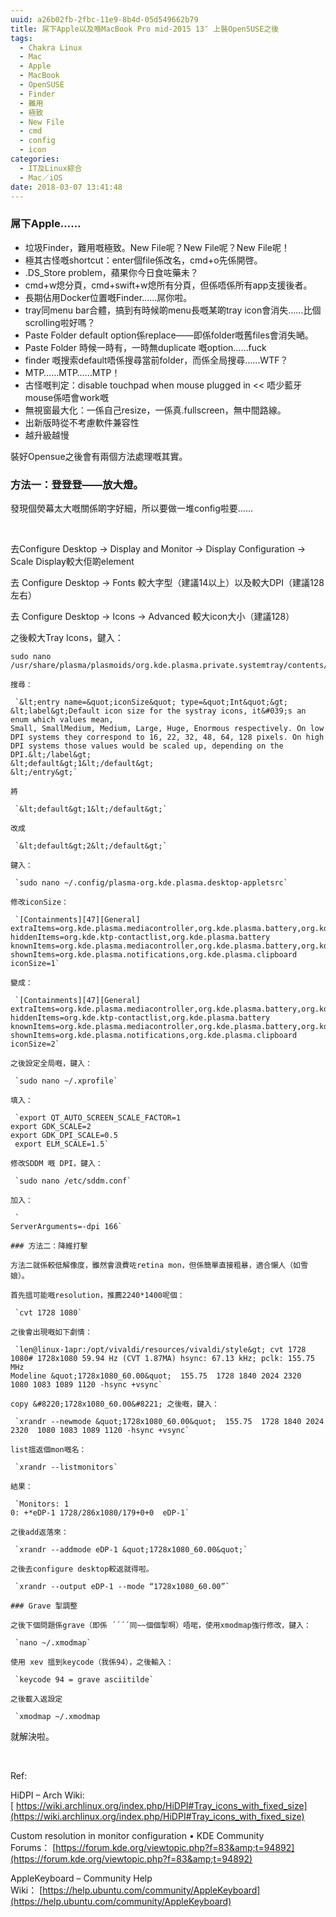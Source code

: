 ```yaml
---
uuid: a26b02fb-2fbc-11e9-8b4d-05d549662b79
title: 屌下Apple以及喺MacBook Pro mid-2015 13″ 上裝OpenSUSE之後
tags:
  - Chakra Linux
  - Mac
  - Apple
  - MacBook
  - OpenSUSE
  - Finder
  - 難用
  - 極致
  - New File
  - cmd
  - config
  - icon
categories:
  - IT及Linux綜合
  - Mac／iOS
date: 2018-03-07 13:41:48
---
```


### 屌下Apple……

*   垃圾Finder，難用嘅極致。New File呢？New File呢？New File呢！
*   極其古怪嘅shortcut：enter個file係改名，cmd+o先係開啓。
*   .DS_Store problem，蘋果你今日食咗藥未？
*   cmd+w熄分頁，cmd+swift+w熄所有分頁，但係唔係所有app支援後者。
*   長期佔用Docker位置嘅Finder……屌你啦。
*   tray同menu bar合體，搞到有時候啲menu長嘅某啲tray icon會消失……比個scrolling啦好嗎？
*   Paste Folder default option係replace——即係folder嘅舊files會消失嗮。
*   Paste Folder 時候一時有，一時無duplicate 嘅option……fuck
*   finder 嘅搜索default唔係搜尋當前folder，而係全局搜尋……WTF？
*   MTP……MTP……MTP！
*   古怪嘅判定：disable touchpad when mouse plugged in &lt;&lt; 唔少藍牙mouse係唔會work嘅
*   無視窗最大化：一係自己resize，一係真.fullscreen，無中間路線。
*   出新版時從不考慮軟件兼容性
*   越升級越慢

裝好Opensue之後會有兩個方法處理嘅其實。

### **方法一：登登登——放大燈。**

發現個熒幕太大嘅關係啲字好細，所以要做一堆config啦要……

&nbsp;

去Configure Desktop → Display and Monitor → Display Configuration → Scale Display較大佢啲element

去 Configure Desktop → Fonts 較大字型（建議14以上）以及較大DPI（建議128左右）

去 Configure Desktop → Icons → Advanced 較大icon大小（建議128）

之後較大Tray Icons，鍵入：



    sudo nano /usr/share/plasma/plasmoids/org.kde.plasma.private.systemtray/contents/config/main.xml`   

    搜尋：

     `&lt;entry name=&quot;iconSize&quot; type=&quot;Int&quot;&gt;
    &lt;label&gt;Default icon size for the systray icons, it&#039;s an enum which values mean,
    Small, SmallMedium, Medium, Large, Huge, Enormous respectively. On low
    DPI systems they correspond to 16, 22, 32, 48, 64, 128 pixels. On high
    DPI systems those values would be scaled up, depending on the DPI.&lt;/label&gt;
    &lt;default&gt;1&lt;/default&gt;
    &lt;/entry&gt;`   

    將

     `&lt;default&gt;1&lt;/default&gt;`   

    改成

     `&lt;default&gt;2&lt;/default&gt;`   

    鍵入：

     `sudo nano ~/.config/plasma-org.kde.plasma.desktop-appletsrc`   

    修改iconSize：

     `[Containments][47][General]
    extraItems=org.kde.plasma.mediacontroller,org.kde.plasma.battery,org.kde.plasma.printmanager,org.kde.plasma.bluetooth,org.kde.plasma.clipboard,org.kde.plasma.notifications,org.kde.plasma.networkmanagement,org.kde.plasma.devicenotifier
    hiddenItems=org.kde.ktp-contactlist,org.kde.plasma.battery
    knownItems=org.kde.plasma.mediacontroller,org.kde.plasma.battery,org.kde.plasma.printmanager,org.kde.plasma.bluetooth,org.kde.plasma.clipboard,org.kde.plasma.notifications,org.kde.plasma.networkmanagement,org.kde.plasma.devicenotifier
    shownItems=org.kde.plasma.notifications,org.kde.plasma.clipboard
    iconSize=1`   

    變成：

     `[Containments][47][General]
    extraItems=org.kde.plasma.mediacontroller,org.kde.plasma.battery,org.kde.plasma.printmanager,org.kde.plasma.bluetooth,org.kde.plasma.clipboard,org.kde.plasma.notifications,org.kde.plasma.networkmanagement,org.kde.plasma.devicenotifier
    hiddenItems=org.kde.ktp-contactlist,org.kde.plasma.battery
    knownItems=org.kde.plasma.mediacontroller,org.kde.plasma.battery,org.kde.plasma.printmanager,org.kde.plasma.bluetooth,org.kde.plasma.clipboard,org.kde.plasma.notifications,org.kde.plasma.networkmanagement,org.kde.plasma.devicenotifier
    shownItems=org.kde.plasma.notifications,org.kde.plasma.clipboard
    iconSize=2`   

    之後設定全局嘅，鍵入：

     `sudo nano ~/.xprofile`   

    填入：

     `export QT_AUTO_SCREEN_SCALE_FACTOR=1
    export GDK_SCALE=2
    export GDK_DPI_SCALE=0.5
     export ELM_SCALE=1.5`   

    修改SDDM 嘅 DPI，鍵入：

     `sudo nano /etc/sddm.conf`   

    加入：

     `
    ServerArguments=-dpi 166`   

    ### 方法二：降維打擊

    方法二就係較低解像度，雖然會浪費咗retina mon，但係簡單直接粗暴，適合懶人（如雪娘）。

    首先搵可能嘅resolution，推薦2240*1400呢個：

     `cvt 1728 1080`   

    之後會出現嘅如下劇情：

     `len@linux-1apr:/opt/vivaldi/resources/vivaldi/style&gt; cvt 1728 1080# 1728x1080 59.94 Hz (CVT 1.87MA) hsync: 67.13 kHz; pclk: 155.75 MHz
    Modeline &quot;1728x1080_60.00&quot;  155.75  1728 1840 2024 2320  1080 1083 1089 1120 -hsync +vsync`   

    copy &#8220;1728x1080_60.00&#8221; 之後嘅，鍵入：

     `xrandr --newmode &quot;1728x1080_60.00&quot;  155.75  1728 1840 2024 2320  1080 1083 1089 1120 -hsync +vsync`   

    list搵返個mon嘅名：

     `xrandr --listmonitors`   

    結果：

     `Monitors: 1
    0: +*eDP-1 1728/286x1080/179+0+0  eDP-1`   

    之後add返落來：

     `xrandr --addmode eDP-1 &quot;1728x1080_60.00&quot;`   

    之後去configure desktop較返就得啦。

     `xrandr --output eDP-1 --mode “1728x1080_60.00”`   

    ### Grave 掣調整

    之後下個問題係grave（即係 ´´´´同~~個個掣啊）唔啱，使用xmodmap強行修改，鍵入：

     `nano ~/.xmodmap`   

    使用 xev 搵到keycode（我係94），之後輸入：

     `keycode 94 = grave asciitilde`   

    之後載入返設定

     `xmodmap ~/.xmodmap


就解決啦。

&nbsp;

Ref:

HiDPI &#8211; Arch Wiki: [ https://wiki.archlinux.org/index.php/HiDPI#Tray_icons_with_fixed_size](https://wiki.archlinux.org/index.php/HiDPI#Tray_icons_with_fixed_size)

Custom resolution in monitor configuration • KDE Community Forums： [https://forum.kde.org/viewtopic.php?f=83&amp;t=94892](https://forum.kde.org/viewtopic.php?f=83&amp;t=94892)

AppleKeyboard &#8211; Community Help Wiki： [https://help.ubuntu.com/community/AppleKeyboard](https://help.ubuntu.com/community/AppleKeyboard)
